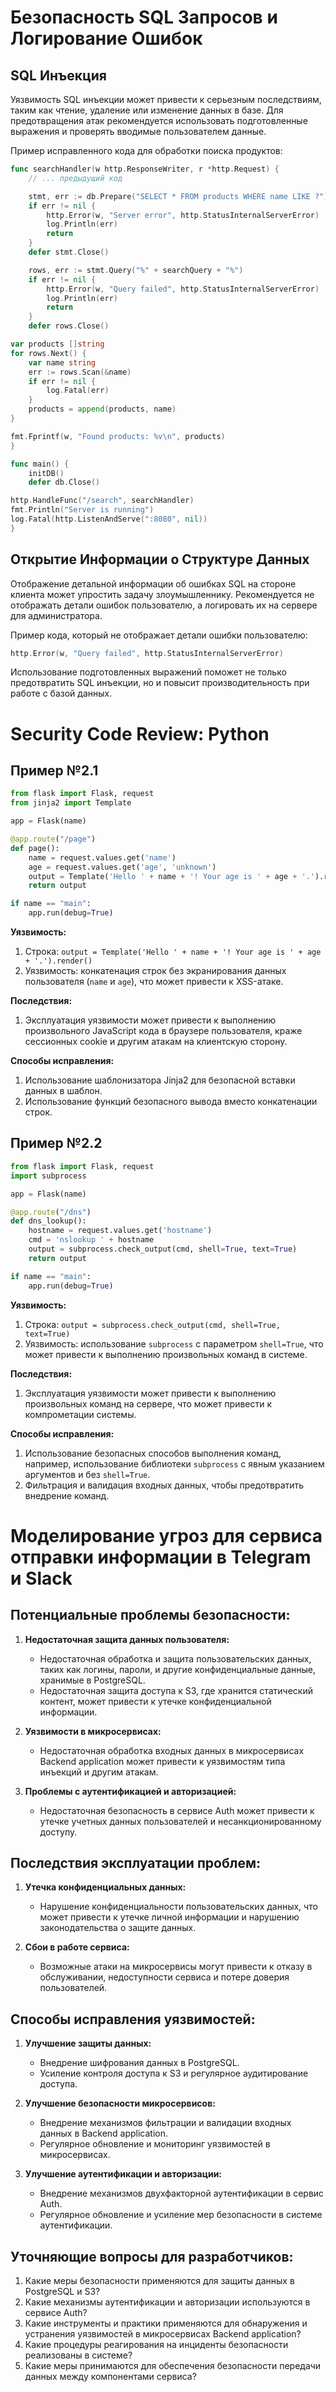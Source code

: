 # Безопасность SQL Запросов и Логирование Ошибок

## SQL Инъекция

Уязвимость SQL инъекции может привести к серьезным последствиям, таким как чтение, удаление или изменение данных в базе. Для предотвращения атак рекомендуется использовать подготовленные выражения и проверять вводимые пользователем данные.

Пример исправленного кода для обработки поиска продуктов:

```go
func searchHandler(w http.ResponseWriter, r *http.Request) {
    // ... предыдущий код

    stmt, err := db.Prepare("SELECT * FROM products WHERE name LIKE ?")
    if err != nil {
        http.Error(w, "Server error", http.StatusInternalServerError)
        log.Println(err)
        return
    }
    defer stmt.Close()

    rows, err := stmt.Query("%" + searchQuery + "%")
    if err != nil {
        http.Error(w, "Query failed", http.StatusInternalServerError)
        log.Println(err)
        return
    }
    defer rows.Close()

var products []string
for rows.Next() {
    var name string
    err := rows.Scan(&name)
    if err != nil {
        log.Fatal(err)
    }
    products = append(products, name)
}

fmt.Fprintf(w, "Found products: %v\n", products)
}

func main() {
    initDB()
    defer db.Close()

http.HandleFunc("/search", searchHandler)
fmt.Println("Server is running")
log.Fatal(http.ListenAndServe(":8080", nil))
}
```

## Открытие Информации о Структуре Данных

Отображение детальной информации об ошибках SQL на стороне клиента может упростить задачу злоумышленнику. Рекомендуется не отображать детали ошибок пользователю, а логировать их на сервере для администратора.

Пример кода, который не отображает детали ошибки пользователю:

```go
http.Error(w, "Query failed", http.StatusInternalServerError)
```

Использование подготовленных выражений поможет не только предотвратить SQL инъекции, но и повысит производительность при работе с базой данных.

# Security Code Review: Python

## Пример №2.1

```python
from flask import Flask, request
from jinja2 import Template

app = Flask(name)

@app.route("/page")
def page():
    name = request.values.get('name')
    age = request.values.get('age', 'unknown')
    output = Template('Hello ' + name + '! Your age is ' + age + '.').render()
    return output

if name == "main":
    app.run(debug=True)
```

**Уязвимость:**
1. Строка: `output = Template('Hello ' + name + '! Your age is ' + age + '.').render()`
2. Уязвимость: конкатенация строк без экранирования данных пользователя (`name` и `age`), что может привести к XSS-атаке.

**Последствия:**
1. Эксплуатация уязвимости может привести к выполнению произвольного JavaScript кода в браузере пользователя, краже сессионных cookie и другим атакам на клиентскую сторону.

**Способы исправления:**
1. Использование шаблонизатора Jinja2 для безопасной вставки данных в шаблон.
2. Использование функций безопасного вывода вместо конкатенации строк.

## Пример №2.2

```python
from flask import Flask, request
import subprocess

app = Flask(name)

@app.route("/dns")
def dns_lookup():
    hostname = request.values.get('hostname')
    cmd = 'nslookup ' + hostname
    output = subprocess.check_output(cmd, shell=True, text=True)
    return output

if name == "main":
    app.run(debug=True)
```

**Уязвимость:**
1. Строка: `output = subprocess.check_output(cmd, shell=True, text=True)`
2. Уязвимость: использование `subprocess` с параметром `shell=True`, что может привести к выполнению произвольных команд в системе.

**Последствия:**
1. Эксплуатация уязвимости может привести к выполнению произвольных команд на сервере, что может привести к компрометации системы.

**Способы исправления:**
1. Использование безопасных способов выполнения команд, например, использование библиотеки `subprocess` с явным указанием аргументов и без `shell=True`.
2. Фильтрация и валидация входных данных, чтобы предотвратить внедрение команд.

# Моделирование угроз для сервиса отправки информации в Telegram и Slack

## Потенциальные проблемы безопасности:

1. **Недостаточная защита данных пользователя:**
   - Недостаточная обработка и защита пользовательских данных, таких как логины, пароли, и другие конфиденциальные данные, хранимые в PostgreSQL.
   - Недостаточная защита доступа к S3, где хранится статический контент, может привести к утечке конфиденциальной информации.

2. **Уязвимости в микросервисах:**
   - Недостаточная обработка входных данных в микросервисах Backend application может привести к уязвимостям типа инъекций и другим атакам.

3. **Проблемы с аутентификацией и авторизацией:**
   - Недостаточная безопасность в сервисе Auth может привести к утечке учетных данных пользователей и несанкционированному доступу.

## Последствия эксплуатации проблем:

1. **Утечка конфиденциальных данных:**
   - Нарушение конфиденциальности пользовательских данных, что может привести к утечке личной информации и нарушению законодательства о защите данных.

2. **Сбои в работе сервиса:**
   - Возможные атаки на микросервисы могут привести к отказу в обслуживании, недоступности сервиса и потере доверия пользователей.

## Способы исправления уязвимостей:

1. **Улучшение защиты данных:**
   - Внедрение шифрования данных в PostgreSQL.
   - Усиление контроля доступа к S3 и регулярное аудитирование доступа.

2. **Улучшение безопасности микросервисов:**
   - Внедрение механизмов фильтрации и валидации входных данных в Backend application.
   - Регулярное обновление и мониторинг уязвимостей в микросервисах.

3. **Улучшение аутентификации и авторизации:**
   - Внедрение механизмов двухфакторной аутентификации в сервис Auth.
   - Регулярное обновление и усиление мер безопасности в системе аутентификации.

## Уточняющие вопросы для разработчиков:

1. Какие меры безопасности применяются для защиты данных в PostgreSQL и S3?
2. Какие механизмы аутентификации и авторизации используются в сервисе Auth?
3. Какие инструменты и практики применяются для обнаружения и устранения уязвимостей в микросервисах Backend application?
4. Какие процедуры реагирования на инциденты безопасности реализованы в системе?
5. Какие меры принимаются для обеспечения безопасности передачи данных между компонентами сервиса?



